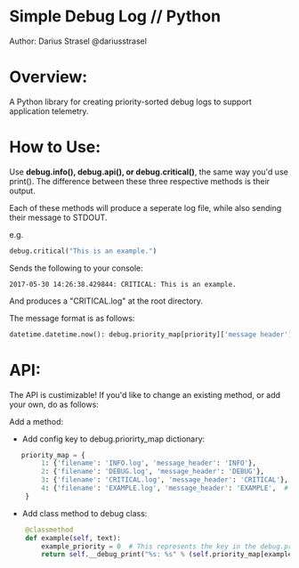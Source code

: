 # Simple Debug Log // Python
Author: Darius Strasel @dariusstrasel
# Overview:
A Python library for creating priority-sorted debug logs to support application telemetry.

# How to Use:
Use **debug.info(), debug.api(), or debug.critical()**, the same way you'd use print(). The difference between these three respective methods is their output.

Each of these methods will produce a seperate log file, while also sending their message to STDOUT.

e.g.
```python
debug.critical("This is an example.")
```
Sends the following to your console:
```
2017-05-30 14:26:38.429844: CRITICAL: This is an example.
```
And produces a "CRITICAL.log" at the root directory.

The message format is as follows:

```python
datetime.datetime.now(): debug.priority_map[priority]['message header']"strings and stuff and such"
```

# API:
The API is custimizable! If you'd like to change an existing method, or add your own, do as follows:
    
Add a method:
    
- Add config key to debug.priorirty_map dictionary:
```python
   priority_map = {
        1: {'filename': 'INFO.log', 'message_header': 'INFO'},
        2: {'filename': 'DEBUG.log', 'message_header': 'DEBUG'},
        3: {'filename': 'CRITICAL.log', 'message_header': 'CRITICAL'},
        4: {'filename': 'EXAMPLE.log', 'message_header': 'EXAMPLE',  # This is an example.
    }
```

- Add class method to debug class:
```python
    @classmethod
    def example(self, text):
        example_priority = 0  # This represents the key in the debug.priority_map dictionary.
        return self.__debug_print("%s: %s" % (self.priority_map[example_priority]['message_header'], text), example_priority)
```